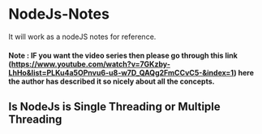 # NodeJs-Notes
It will work as a nodeJS notes for reference.
#### Note : IF you want the video series then please go through this link (https://www.youtube.com/watch?v=7GKzby-LhHo&list=PLKu4a5OPnvu6-u8-w7D_QAQg2FmCCvC5-&index=1) here the author has described it so nicely about all the concepts.

## Is NodeJs is Single Threading or Multiple Threading
